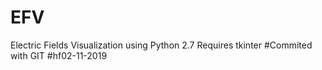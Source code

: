 # EFV
Electric Fields Visualization using Python 2.7
Requires tkinter
#Commited with GIT
#hf02-11-2019
